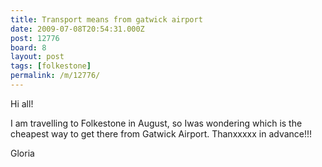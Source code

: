 ```yaml
---
title: Transport means from gatwick airport
date: 2009-07-08T20:54:31.000Z
post: 12776
board: 8
layout: post
tags: [folkestone]
permalink: /m/12776/
---
```

Hi all!

I am travelling to Folkestone in August, so Iwas wondering which is the cheapest way to get there from Gatwick Airport.
Thanxxxxx in advance!!!

Gloria
